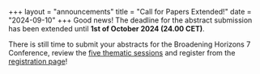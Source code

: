 +++
layout = "announcements"
title = "Call for Papers Extended!"
date = "2024-09-10"
+++
Good news! The deadline for the abstract submission has been extended until **1st of October 2024 (24.00 CET)**.

There is still time to submit your abstracts for the Broadening Horizons 7 Conference, review the [five thematic sessions](/about/sessions) and register from the [registration page](/call)!
